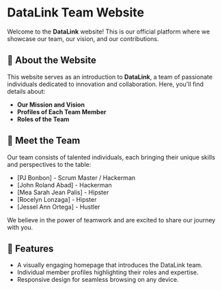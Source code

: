 
# DataLink Team Website

Welcome to the **DataLink** website! This is our official platform where we showcase our team, our vision, and our contributions.

## 🌟 About the Website

This website serves as an introduction to **DataLink**, a team of passionate individuals dedicated to innovation and collaboration. Here, you'll find details about:
- **Our Mission and Vision**
- **Profiles of Each Team Member**
- **Roles of the Team**

## 👥 Meet the Team

Our team consists of talented individuals, each bringing their unique skills and perspectives to the table:
- [PJ Bonbon] - Scrum Master / Hackerman
- [John Roland Abad] - Hackerman
- [Mea Sarah Jean Palis] - Hipster
- [Rocelyn Lonzaga] - Hipster
- [Jessel Ann Ortega] - Hustler

We believe in the power of teamwork and are excited to share our journey with you.

## 🚀 Features

- A visually engaging homepage that introduces the DataLink team.
- Individual member profiles highlighting their roles and expertise.
- Responsive design for seamless browsing on any device.
